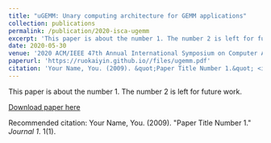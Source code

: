 ```yaml
---
title: "uGEMM: Unary computing architecture for GEMM applications"
collection: publications
permalink: /publication/2020-isca-ugemm
excerpt: 'This paper is about the number 1. The number 2 is left for future work.'
date: 2020-05-30
venue: '2020 ACM/IEEE 47th Annual International Symposium on Computer Architecture (ISCA)'
paperurl: 'https://ruokaiyin.github.io//files/ugemm.pdf'
citation: 'Your Name, You. (2009). &quot;Paper Title Number 1.&quot; <i>Journal 1</i>. 1(1).'
---
```

This paper is about the number 1. The number 2 is left for future work.

[Download paper here](https://ruokaiyin.github.io//files/ugemm.pdf)

Recommended citation: Your Name, You. (2009). "Paper Title Number 1." <i>Journal 1</i>. 1(1).